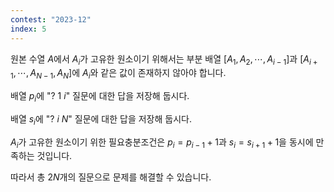 ```yaml
---
contest: "2023-12"
index: 5
---
```


원본 수열 $A$에서 $A_i$가 고유한 원소이기 위해서는 부분 배열 $[A_1, A_2, \cdots, A_{i-1}]$과 $[A_{i+1}, \cdots, A_{N-1}, A_N]$에 $A_i$와 같은 값이 존재하지 않아야 합니다.

배열 $p_i$에 "$? \ 1 \ i$" 질문에 대한 답을 저장해 둡시다.

배열 $s_i$에 "$? \ i \ N$" 질문에 대한 답을 저장해 둡시다.

$A_i$가 고유한 원소이기 위한 필요충분조건은 $p_i = p_{i-1}+1$과 $s_i = s_{i+1}+1$을 동시에 만족하는 것입니다.

따라서 총 $2N$개의 질문으로 문제를 해결할 수 있습니다.
